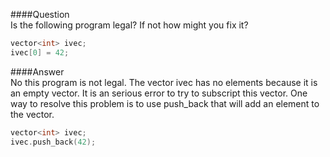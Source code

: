 ####Question  
Is the following program legal? If not how might you fix it?  
```cpp
vector<int> ivec;
ivec[0] = 42;
```
####Answer  
No this program is not legal. The vector ivec has no elements because it is an empty vector. It is an serious error to try to subscript this vector. One way to resolve this problem is to use push_back that will add an element to the vector.  
```cpp
vector<int> ivec;
ivec.push_back(42);
```
